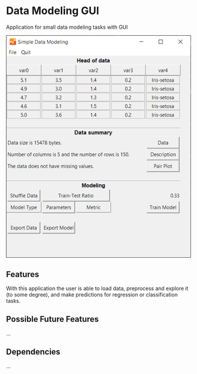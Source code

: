 # Data Modeling GUI
Application for small data modeling tasks with GUI

![](sample_window.PNG?raw=true)

## Features
With this application the user is able to load data, preprocess and explore it (to some degree), and make predictions for regression or classification tasks.


## Possible Future Features 
...

## Dependencies
...
